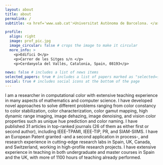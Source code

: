 ```yaml
---
layout: about
title: about
permalink: /
subtitle: <a href='www.uab.cat'>Universitat Autònoma de Barcelona. </a><a href='www.cvc.uab.cat'> Computer Vision Center </a>

profile:
  align: right
  image: prof_pic.jpg
  image_circular: false # crops the image to make it circular
  more_info: >
    <p>Edifici O</p>
    <p>Carrer de les Sitges s/n </p>
    <p>Cerdanyola del Vallès, Catalonia, Spain, 08193</p>

news: false # includes a list of news items
selected_papers: true # includes a list of papers marked as "selected={true}"
social: true # includes social icons at the bottom of the page
---
```


I am a researcher in computational color with extensive teaching experience in many aspects of mathematics
and computer science. I have developed novel approaches to solve different problems ranging from color
constancy to color stabilization, color characterization, color gamut mapping, high dynamic range imaging,
image dehazing, image denoising, and vision color properties such as unique hue prediction and color naming.
I have published 31 articles in top-ranked journals (26 of them as either first or second author), including
IEEE-TPAMI, IEEE-TIP, PR, and SIAM-SIIMS. I have an European Patent granted -and a second application
in process-, and research experience in cutting-edge research labs in Spain, UK, Canada, and Switzerland, working
in high-profile research projects. I have extensive experience in teaching in both undergraduate and master
courses in Spain and the UK, with more of 1100 hours of teaching already performed.
